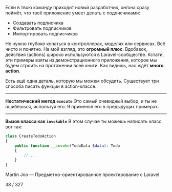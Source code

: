 Если в твою команду приходит новый разработчик, он/она сразу поймёт, что твоё приложение умеет делать с подписчиками:

* Создавать подписчика
* Фильтровать подписчиков
* Импортировать подписчиков

Не нужно глубоко копаться в контроллерах, моделях или сервисах. Всё чисто и понятно. На мой взгляд, это **огромный плюс**.
Вдобавок, действия (actions) широко используются в Laravel-сообществе. Кстати, эти примеры взяты из демонстрационного приложения, которое мы будем строить на протяжении всей книги. Как видишь, нас ждёт **много action**.

Есть ещё одна деталь, которую мы можем обсудить. Существует три способа писать функции в action-классе.

---

**Нестатический метод `execute`**
Это самый очевидный выбор, и ты не ошибёшься, используя его. Я применял его в предыдущих примерах.

---

**Вызов класса как `invokable`**
В этом случае ты можешь написать класс вот так:

```php
class CreateTodoAction
{
    public function __invoke(TodoData $data): Todo
    {
        // ...
    }
}
```

Martin Joo — Предметно-ориентированное проектирование с Laravel

38 / 327
